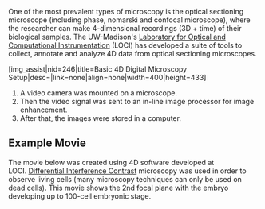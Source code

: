 One of the most prevalent types of microscopy is the optical sectioning
microscope (including phase, nomarski and confocal microscope), where
the researcher can make 4-dimensional recordings (3D + time) of their
biological samples. The UW-Madison\'s [Laboratory for Optical and
Computational Instrumentation](http://loci.wisc.edu) (LOCI) has
developed a suite of tools to collect, annotate and analyze 4D data from
optical sectioning microscopes.

\[img\_assist\|nid=246\|title=Basic 4D Digital Microscopy
Setup\|desc=\|link=none\|align=none\|width=400\|height=433\]

1.  A video camera was mounted on a microscope.
2.  Then the video signal was sent to an in-line image processor for
    image enhancement.
3.  After that, the images were stored in a computer.

Example Movie
-------------

The movie below was created using 4D software developed at
LOCI. [Differential Interference
Contrast](/differential-interference-contrast-dic-microscopy "Differential Interference Contrast (DIC) Microscopy") microscopy
was used in order to observe living cells (many microscopy techniques
can only be used on dead cells). This movie shows the 2nd focal plane
with the embryo developing up to 100-cell embryonic stage.

